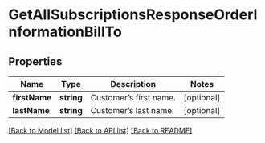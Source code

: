 # GetAllSubscriptionsResponseOrderInformationBillTo

## Properties
Name | Type | Description | Notes
------------ | ------------- | ------------- | -------------
**firstName** | **string** | Customer’s first name. | [optional] 
**lastName** | **string** | Customer’s last name. | [optional] 

[[Back to Model list]](../README.md#documentation-for-models) [[Back to API list]](../README.md#documentation-for-api-endpoints) [[Back to README]](../README.md)


